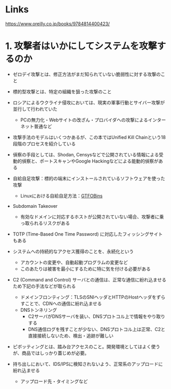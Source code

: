 # Links

https://www.oreilly.co.jp/books/9784814400423/

# 1. 攻撃者はいかにしてシステムを攻撃するのか

- ゼロデイ攻撃とは、修正方法がまだ知られていない脆弱性に対する攻撃のこと
- 標的型攻撃とは、特定の組織を狙った攻撃のこと
- ロシアによるウクライナ侵攻においては、現実の軍事行動とサイバー攻撃が並行して行われていた
  - PCの無力化・Webサイトの改ざん・プロバイダへの攻撃によるインターネット普通など
- 攻撃手法のモデルはいくつかあるが、この本ではUnified Kill Chainという18段階のプロセスを紹介している
- 偵察の手段としては、Shodan, Censysなどで公開されている情報による受動的偵察と、ポートスキャンやGoogle Hackingなどによる能動的偵察がある
- 自給自足攻撃：標的の端末にインストールされているソフトウェアを使った攻撃
  - Linuxにおける自給自足方法：[GTFOBins](https://gtfobins.github.io/)

- Subdomain Takeover
  - 有効なドメインに対応するホストが公開されていない場合、攻撃者に乗っ取られるリスクがある

- TOTP (Time-Based One Time Password) に対応したフィッシングサイトもある
- システムへの持続的なアクセス獲得のことを、永続化という
  - アカウントの変更や、自動起動プログラムの変更など
  - このあたりは被害を最小にするために特に気を付ける必要がある

- C2 (Command and Control) サーバとの通信は、正常な通信に紛れ込ませるため下記の手法などが取られる
  - ドメインフロンティング：TLSのSNIヘッダとHTTPのHostヘッダをずらすことで、CDNへの通信に紛れ込ませる
  - DNSトンネリング
    - C2サーバがDNSサーバを装い、DNSプロトコル上で情報をやり取りする
    - DNS通信ログを残すことが少ない、DNSプロトコル上は正常、C2と直接接続しないため、検出・追跡が難しい

- ピボッティングとは、踏み台アクセスのこと。開発環境としてはよく使うが、商品ではしっかり蓋じめが必要。
- 持ち出しにおいて、IDS/IPSに検知されないよう、正常系のアップロードに紛れ込ませる
  - アップロード先・タイミングなど
